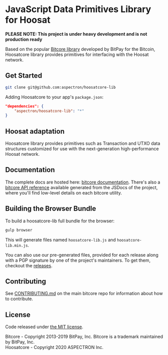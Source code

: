 # JavaScript Data Primitives Library for Hoosat

**PLEASE NOTE: This project is under heavy development and is not production ready**

Based on the popular [Bitcore library](https://github.com/bitpay/bitcore) developed by BitPay for the Bitcoin, Hoosatcore library provides primitives for interfacing with the Hoosat network.

## Get Started

```sh
git clone git@github.com:aspectron/hoosatcore-lib
```

Adding Hoosatcore to your app's `package.json`:

```json
"dependencies": {
    "aspectron/hoosatcore-lib": "*"
}
```

## Hoosat adaptation

Hoosatcore library provides primitives such as Transaction and UTXO data structures customized for use with the next-generation high-performance Hoosat network.

## Documentation

The complete docs are hosted here: [bitcore documentation](https://github.com/bitpay/bitcore). There's also a [bitcore API reference](https://github.com/bitpay/bitcore/blob/master/packages/bitcore-node/docs/api-documentation.md) available generated from the JSDocs of the project, where you'll find low-level details on each bitcore utility.

## Building the Browser Bundle

To build a hoosatcore-lib full bundle for the browser:

```sh
gulp browser
```

This will generate files named `hoosatcore-lib.js` and `hoosatcore-lib.min.js`.

You can also use our pre-generated files, provided for each release along with a PGP signature by one of the project's maintainers. To get them, checkout the [releases](https://github.com/bitpay/bitcore/blob/master/packages/bitcore-lib/CHANGELOG.md).

## Contributing

See [CONTRIBUTING.md](https://github.com/bitpay/bitcore/blob/master/Contributing.md) on the main bitcore repo for information about how to contribute.

## License

Code released under [the MIT license](https://github.com/bitpay/bitcore/blob/master/LICENSE).

Bitcore - Copyright 2013-2019 BitPay, Inc. Bitcore is a trademark maintained by BitPay, Inc.  
Hoosatcore - Copyright 2020 ASPECTRON Inc.
